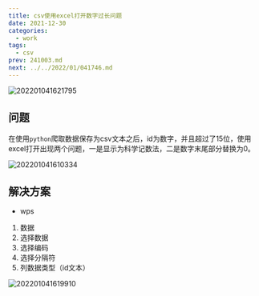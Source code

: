 ```yaml
---
title: csv使用excel打开数字过长问题
date: 2021-12-30
categories:
  - work
tags:
  - csv
prev: 241003.md
next: ../../2022/01/041746.md
---
```


![202201041621795](https://cdn.jsdelivr.net/gh/qbmzc/images/2021/202201041621795.png)

<!-- more -->

## 问题

在使用`python`爬取数据保存为csv文本之后，id为数字，并且超过了15位，使用excel打开出现两个问题，一是显示为科学记数法，二是数字末尾部分替换为0。

![202201041610334](https://cdn.jsdelivr.net/gh/qbmzc/images/2021/202201041610334.png)

## 解决方案

- wps

1. 数据
2. 选择数据
3. 选择编码
4. 选择分隔符
5. 列数据类型（id文本）


![202201041619910](https://cdn.jsdelivr.net/gh/qbmzc/images/2021/202201041619910.png)